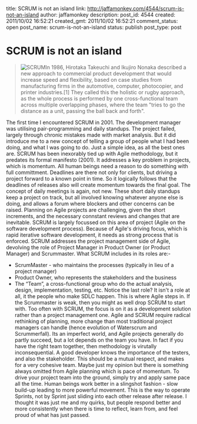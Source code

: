 title: SCRUM is not an island
link: http://jaffamonkey.com/4544/scrum-is-not-an-island
author: jaffamonkey
description: 
post_id: 4544
created: 2011/10/02 16:52:21
created_gmt: 2011/10/02 16:52:21
comment_status: open
post_name: scrum-is-not-an-island
status: publish
post_type: post

# SCRUM is not an island

> ![SCRUM](http://blog.jaffamonkey.com/files/2011/10/shutterstock_68545114.jpg)In 1986, Hirotaka Takeuchi and Ikujiro Nonaka described a new approach to commercial product development that would increase speed and flexibility, based on case studies from manufacturing firms in the automotive, computer, photocopier, and printer industries.[1] They called this the holistic or rugby approach, as the whole process is performed by one cross-functional team across multiple overlapping phases, where the team "tries to go the distance as a unit, passing the ball back and forth".

The first time I encountered SCRUM in 2001. The development manager was utilising pair-programming and daily standups. The project failed, largely through chronic mistakes made with market analysis. But it did introduce me to a new concept of telling a group of people what I had been doing, and what I was going to do. Just a simple idea, as all the best ones are. SCRUM has been inexorably tied up with Agile methodology, but it predates its formal manifesto (2001). It addresses a key problem in projects, which is momentum. All human beings need a reason to do something with full committment. Deadlines are there not only for clients, but driving a project forward to a known point in time. So it logically follows that the deadlines of releases also will create momentum towards the final goal. The concept of daily meetings is again, not new. These short daily standups keep a project on track, but all involved knowing whatever anyone else is doing, and allows a forum where blockers and other concerns can be raised. Planning on Agile projects are challenging, given the short increments, and the necessary connstant reviews and changes that are inevitable. SCRUM is largely focussed on this area of project (Agile on the software development process). Because of Agile's driving focus, which is rapid iterative software development, it needs as strong process that is enforced. SCRUM addresses the project management side of Agile, devolving the role of Project Manager in Product Owner (or Product Manager) and Scrummaster. What SCRUM includes in its roles are:- 

  * ScrumMaster - who maintains the processes (typically in lieu of a project manager)
  * Product Owner, who represents the stakeholders and the business
  * The “Team”, a cross-functional group who do the actual analysis, design, implementation, testing, etc.
Notice the last role? It isn't a role at all, it the people who make SDLC happen. This is where Agile steps in. If the Scrummaster is weak, then you might as well drop SCRUM to start with. Too often with SCRUM, the focus is on it as a development solution rather than a project management one. Agile and SCRUM require radical rethinking of planning, more change than most traditional project managers can handle (hence evolution of Waterscrum and Scrummerfall). Its an imperfect world, and Agile projects generally do partly succeed, but a lot depends on the team you have. In fact if you have the right team together, then methodology is virutally inconsequential. A good developer knows the importance of the testers, and also the stakeholder. This should be a mutual respect, and makes for a very cohesive team. Maybe just my opinion but there is something always omitted from Agile planning which is pace of momentum. To drive your project team into the ground, simply try and apply same pace all the time. Human beings work better in a slingshot fashion - slow build-up leading to more powerful movement. This is the way to operate Sprints, not by Sprint just sliding into each other release after release. I thought it was just me and my quirks, but people respond better and more consistently when there is time to reflect, learn from, and feel proud of what has just passed.